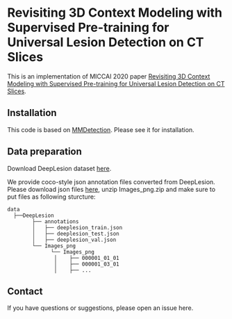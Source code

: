 # Revisiting 3D Context Modeling with Supervised Pre-training for Universal Lesion Detection on CT Slices
This is an implementation of MICCAI 2020 paper [Revisiting 3D Context Modeling with Supervised Pre-training for Universal Lesion Detection on CT Slices](https://arxiv.org/pdf/2012.08770.pdf).

## Installation
This code is based on [MMDetection](https://github.com/open-mmlab/mmdetection). Please see it for installation.


## Data preparation
Download DeepLesion dataset [here](https://nihcc.app.box.com/v/deeplesion).

We provide coco-style json annotation files converted from DeepLesion. Please download json files [here](https://github.com/urmagicsmine/MVP-Net/tree/master/data/DeepLesion/annotation), unzip Images_png.zip and make sure to put files as following sturcture:

```
data
  ├──DeepLesion
        ├── annotations
        │   ├── deeplesion_train.json
        │   ├── deeplesion_test.json
        │   ├── deeplesion_val.json
        └── Images_png
              └── Images_png
               │    ├── 000001_01_01
               │    ├── 000001_03_01
               │    ├── ...
```


## Contact
If you have questions or suggestions, please open an issue here.
